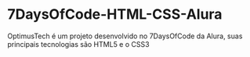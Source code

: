# 7DaysOfCode-HTML-CSS-Alura
OptimusTech é um projeto desenvolvido no 7DaysOfCode da Alura, suas principais tecnologias são HTML5 e o CSS3
